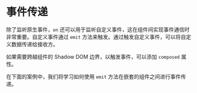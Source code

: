 # 事件传递

除了监听原生事件，`on` 还可以用于监听自定义事件，这在组件间实现事件通信时非常重要。自定义事件通过 `emit` 方法来触发。通过触发自定义事件，可以将自定义数据传递给接收方。

如果需要跨越组件的 Shadow DOM 边界，以触发事件，可以添加 `composed` 属性。

在下面的案例中，我们将学习如何使用 `emit` 方法在嵌套的组件之间进行事件传递。

<a href="../../publics/examples/event-passing/demo.html" preview demo></a>
<a href="../../publics/examples/event-passing/comp-one.html" main demo></a>
<a href="../../publics/examples/event-passing/comp-two.html" demo></a>